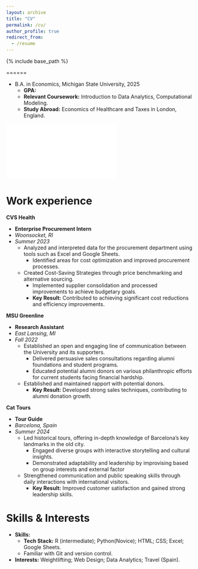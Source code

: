 ```yaml
---
layout: archive
title: "CV"
permalink: /cv/
author_profile: true
redirect_from:
  - /resume
---
```


{% include base_path %}

<!-- Education -->
======
<!-- * Ph.D in Version Control Theory, GitHub University, 2018 (expected) -->
- B.A. in Economics, Michigan State University, 2025
  - **GPA:**
  - **Relevant Coursework:** Introduction to Data Analytics, Computational Modeling.
  - **Study Abroad:** Economics of Healthcare and Taxes in London, England.

!['Resume 2025'](/files/Luke_Fisher_Resume_2025.pdf)

Work experience
======

**CVS Health**
* **Enterprise Procurement Intern**
* *Woonsocket, RI*
* *Summer 2023*
  - Analyzed and interpreted data for the procurement department using tools such as Excel and Google Sheets.
    - Identified areas for cost optimization and improved procurement processes.
  - Created Cost-Saving Strategies through price benchmarking and alternative sourcing.
    - Implemented supplier consolidation and processed improvements to achieve budgetary goals.
    - **Key Result:** Contributed to achieving significant cost reductions and efficiency improvements.

**MSU Greenline**
* **Research Assistant**
* *East Lansing, MI*
* *Fall 2022*
  - Established an open and engaging line of communication between the University and its supporters.
    - Delivered persuasive sales consultations regarding alumni foundations and student programs.
    - Educated potential alumni donors on various philanthropic efforts for current students facing financial
   hardship.
  - Established and maintained rapport with potential donors.
      - **Key Result:**  Developed strong sales techniques, contributing to alumni donation growth.

**Cat Tours**
*  **Tour Guide**
* *Barcelona, Spain*
* *Summer 2024*
  - Led historical tours, offering in-depth knowledge of Barcelona’s key landmarks in the old city.
    - Engaged diverse groups with interactive storytelling and cultural insights.
    - Demonstrated adaptability and leadership by improvising based on group interests and external factor
  - Strengthened communication and public speaking skills through daily interactions with international visitors.
    - **Key Result:** Improved customer satisfaction and gained strong leadership skills.
  
Skills & Interests
======
- **Skills:**
  - **Tech Stack:** R (intermediate); Python(Novice); HTML; CSS; Excel; Google Sheets.
  - Familiar with Git and version control. 
- **Interests:** Weightlifting; Web Design; Data Analytics; Travel (Spain).

<!-- Publications
======
  <ul>{% for post in site.publications reversed %}
    {% include archive-single-cv.html %}
  {% endfor %}</ul>
  
Talks
======
  <ul>{% for post in site.talks reversed %}
    {% include archive-single-talk-cv.html  %}
  {% endfor %}</ul>
  
Teaching
======
  <ul>{% for post in site.teaching reversed %}
    {% include archive-single-cv.html %}
  {% endfor %}</ul>
  
Service and leadership
======
* Currently signed in to 43 different slack teams -->

